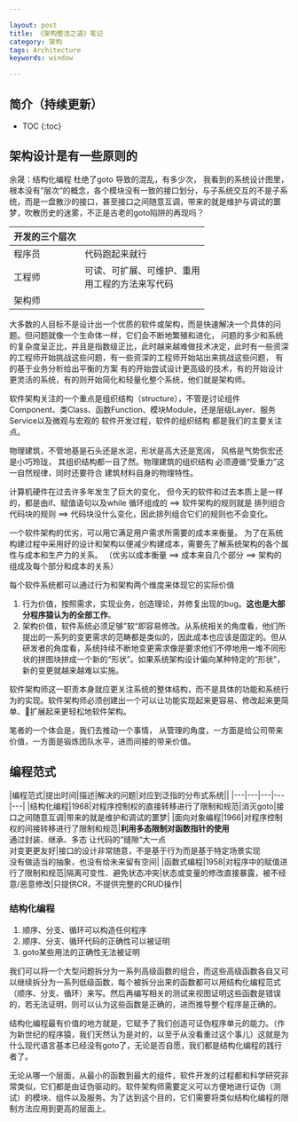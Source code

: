 ```yaml
---

layout: post
title: 《架构整洁之道》笔记
category: 架构
tags: Architecture
keywords: window

---
```


## 简介（持续更新）

* TOC
{:toc}

## 架构设计是有一些原则的

余晟：结构化编程 杜绝了goto 导致的混乱，有多少次， 我看到的系统设计图里，根本没有”层次“的概念，各个模块没有一致的接口划分，与子系统交互的不是子系统，而是一盘散沙的接口，甚至接口之间随意互调，带来的就是维护与调试的噩梦，吹散历史的迷雾，不正是古老的goto陷阱的再现吗？

|开发的三个层次||
|---|---|
|程序员|代码跑起来就行|
|工程师|可读、可扩展、可维护、重用<br>用工程的方法来写代码|
|架构师||

大多数的人目标不是设计出一个优质的软件或架构，而是快速解决一个具体的问题。但问题就像一个生命体一样，它们会不断地繁殖和进化， 问题的多少和系统的复杂度呈正比，并且是指数级正比，此时越来越难做技术决定，此时有一些资深的工程师开始挑战这些问题，有一些资深的工程师开始站出来挑战这些问题， 有的基于业务分析给出平衡的方案 有的开始尝试设计更高级的技术，有的开始设计更灵活的系统，有的则开始简化和轻量化整个系统，他们就是架构师。

软件架构关注的一个重点是组织结构（structure），不管是讨论组件Component、类Class、函数Function、模块Module，还是层级Layer、服务Service以及微观与宏观的 软件开发过程，软件的组织结构 都是我们的主要关注点。

物理建筑，不管地基是石头还是水泥，形状是高大还是宽阔， 风格是气势恢宏还是小巧玲珑， 其组织结构都一目了然。物理建筑的组织结构 必须遵循“受重力”这一自然规律，同时还要符合 建筑材料自身的物理特性。

计算机硬件在过去许多年发生了巨大的变化， 但今天的软件和过去本质上是一样的，都是由if、赋值语句以及while 循环组成的 ==> 软件架构的规则就是 排列组合代码块的规则 ==> 代码块没什么变化，因此排列组合它们的规则也不会变化。 

一个软件架构的优劣，可以用它满足用户需求所需要的成本来衡量。 为了在系统构建过程中采用好的设计和架构以便减少构建成本，需要先了解系统架构的各个属性与成本和生产力的关系。 （优劣以成本衡量 ==> 成本来自几个部分 ==> 架构的组成及每个部分和成本的关系）

每个软件系统都可以通过行为和架构两个维度来体现它的实际价值

1. 行为价值，按照需求，实现业务，创造理论，并修复出现的bug。**这也是大部分程序猿认为的全部工作**。 
2. 架构价值，软件系统必须足够”软“即容易修改。从系统相关的角度看，他们所提出的一系列的变更需求的范畴都是类似的，因此成本也应该是固定的。但从研发者的角度看，系统持续不断地变更需求像是要求他们不停地用一堆不同形状的拼图块拼成一个新的“形状”。如果系统架构设计偏向某种特定的“形状”，新的变更就越来越难以实施。

软件架构师这一职责本身就应更关注系统的整体结构，而不是具体的功能和系统行为的实现。软件架构师必须创建出一个可以让功能实现起来更容易、修改起来更简单、扩展起来更轻松地软件架构。

笔者的一个体会是，我们去推动一个事情， 从管理的角度，一方面是给公司带来价值，一方面是锻炼团队水平，进而间接的带来价值。

## 编程范式

|编程范式|提出时间|描述|解决的问题|对应到泛指的分布式系统||
|---|---|---|---|---|
|结构化编程|1968|对程序控制权的直接转移进行了限制和规范|消灭goto|接口之间随意互调|带来的就是维护和调试的噩梦|
|面向对象编程|1966|对程序控制权的间接转移进行了限制和规范|**利用多态限制对函数指针的使用**<br>通过封装、继承、多态 让代码的”缝隙“大一点<br>对变更更友好|接口的设计非常随意，不是基于行为而是基于特定场景实现<br>没有做适当的抽象，也没有给未来留有空间|
|函数式编程|1958|对程序中的赋值进行了限制和规范|隔离可变性、避免状态冲突|状态或变量的修改直接暴露，被不经意/恶意修改|只提供CR，不提供完整的CRUD操作|

### 结构化编程

1. 顺序、分支、循环可以构造任何程序
2. 顺序、分支、循环代码的正确性可以被证明
3. goto某些用法的正确性无法被证明

我们可以将一个大型问题拆分为一系列高级函数的组合，而这些高级函数各自又可以继续拆分为一系列低级函数，每个被拆分出来的函数都可以用结构化编程范式（顺序、分支、循环）来写。然后再编写相关的测试来视图证明这些函数是错误的，若无法证明，则可以认为这些函数是正确的，进而推导整个程序是正确的。

结构化编程最有价值的地方就是，它赋予了我们创造可证伪程序单元的能力。（作为新世纪的程序猿，我们天然认为是对的，以至于从没看重过这个事儿）这就是为什么现代语言基本已经没有goto了，无论是否自愿，我们都是结构化编程的践行者了。

无论从哪一个层面，从最小的函数到最大的组件，软件开发的过程都和科学研究非常类似，它们都是由证伪驱动的。软件架构师需要定义可以方便地进行证伪（测试）的模块、组件以及服务。为了达到这个目的，它们需要将类似结构化编程的限制方法应用到更高的层面上。